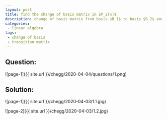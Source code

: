 ```yaml
---
layout: post
title: find the change of basis matrix in $P_2(x)$
description: change of basis matrix from basis $B_1$ to basis $B_2$ and transition matrix or change of basis from $B_2$ to $B_1$
categories:
 - linear algebra
tags:
 - change of basis
 - transition matrix
---
```



## Question:

![page-1]({{ site.url }}/chegg/2020-04-04/questions/1.png) 

## Solution:

![page-1]({{ site.url }}/chegg/2020-04-03/1.1.jpg) 

![page-2]({{ site.url }}/chegg/2020-04-03/1.2.jpg) 



